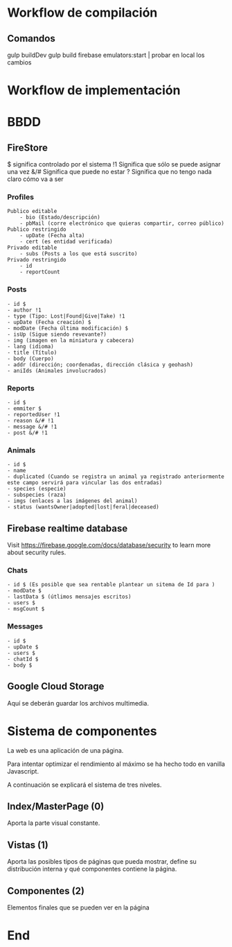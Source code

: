# Workflow de compilación
## Comandos
gulp buildDev
gulp build
firebase emulators:start | probar en local los cambios
# Workflow de implementación

# BBDD
## FireStore
 $ significa controlado por el sistema
 !1 Significa que sólo se puede asignar una vez
 &/# Significa que puede no estar
 ? Significa que no tengo nada claro cómo va a ser

### Profiles
	Publico editable
		- bio (Estado/descripción)
		- pbMail (corre electrónico que quieras compartir, correo público)
	Publico restringido
		- upDate (Fecha alta)
		- cert (es entidad verificada)
	Privado editable
		- subs (Posts a los que está suscrito)
	Privado restringido
		- id
		- reportCount
### Posts
	- id $
	- author !1
	- type (Tipo: Lost|Found|Give|Take) !1
	- upDate (Fecha creación) $
	- modDate (Fecha última modificación) $
	- isUp (Sigue siendo revevante?)
	- img (imagen en la miniatura y cabecera)
	- lang (idioma)
	- title (Título)
	- body (Cuerpo)
	- addr (dirección; coordenadas, dirección clásica y geohash)
	- aniIds (Animales involucrados)
### Reports
	- id $
	- emmiter $
	- reportedUser !1
	- reason &/# !1
	- message &/# !1
	- post &/# !1
### Animals
	- id $
	- name
	- duplicated (Cuando se registra un animal ya registrado anteriormente este campo servirá para vincular las dos entradas)
	- species (especie)
	- subspecies (raza)
	- imgs (enlaces a las imágenes del animal)
	- status (wantsOwner|adopted|lost|feral|deceased)
## Firebase realtime database
Visit https://firebase.google.com/docs/database/security to learn more about security rules.
### Chats
	- id $ (Es posible que sea rentable plantear un sitema de Id para )
	- modDate $
	- lastData $ (útlimos mensajes escritos)
	- users $
	- msgCount $
### Messages
	- id $
	- upDate $
	- users $
	- chatId $
	- body $
## Google Cloud Storage
Aquí se deberán guardar los archivos multimedia.

# Sistema de componentes
La web es una aplicación de una página.

Para intentar optimizar el rendimiento al máximo se ha hecho todo en vanilla Javascript.

A continuación se explicará el sistema de tres niveles.

## Index/MasterPage (0)
Aporta la parte visual constante.
## Vistas (1)
Aporta las posibles tipos de páginas que pueda mostrar, define su distribución interna y qué componentes contiene la página.
## Componentes (2)
Elementos finales que se pueden ver en la página

# End